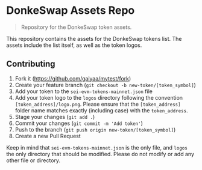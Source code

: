 # DonkeSwap Assets Repo
> Repository for the DonkeSwap token assets.

This repository contains the assets for the DonkeSwap tokens list. The assets include the list itself, as well as the token logos.

## Contributing

1. Fork it (<https://github.com/gaiyaa/mytest/fork>)
2. Create your feature branch (`git checkout -b new-token/[token_symbol]`)
3. Add your token to the `sei-evm-tokens-mainnet.json` file
4. Add your token logo to the `logos` directory following the convention `[token_address]/logo.png`. Please ensure that the `[token_address]` folder name matches exactly (including case) with the `token_address`.
5. Stage your changes (`git add .`)
6. Commit your changes (`git commit -m 'Add token'`)
7. Push to the branch (`git push origin new-token/[token_symbol]`)
8. Create a new Pull Request

Keep in mind that `sei-evm-tokens-mainnet.json` is the only file, and `logos` the only directory that should be modified. Please do not modify or add any other file or directory.
